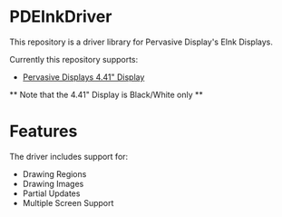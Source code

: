 # PDEInkDriver

This repository is a driver library for Pervasive Display's EInk Displays.

Currently this repository supports:
+ [Pervasive Displays 4.41" Display](http://www.pervasivedisplays.com/products/441)

** Note that the 4.41" Display is Black/White only **

# Features
The driver includes support for:
+ Drawing Regions
+ Drawing Images
+ Partial Updates
+ Multiple Screen Support
